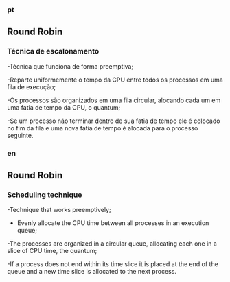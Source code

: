 ### pt
## Round Robin
### Técnica de escalonamento
 
 -Técnica que funciona de forma preemptiva;
 
 -Reparte uniformemente o tempo da CPU entre todos os processos em uma fila de execução;
 
 -Os processos são organizados em uma fila circular, alocando cada um em uma fatia de tempo da CPU, o quantum;
 
 -Se um processo não terminar dentro de sua fatia de tempo ele é colocado no fim da fila e uma nova fatia de tempo é alocada para o processo seguinte.

### en
## Round Robin
### Scheduling technique
 
 -Technique that works preemptively;
 
 - Evenly allocate the CPU time between all processes in an execution queue;
 
 -The processes are organized in a circular queue, allocating each one in a slice of CPU time, the quantum;
 
 -If a process does not end within its time slice it is placed at the end of the queue and a new time slice is allocated to the next process.